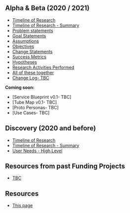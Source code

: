 
## Alpha & Beta (2020 / 2021)
- [Timeline of Research](timeline/)
- [Timeline of Research - Summary](timeline_summary/)
- [Problem statements](files/FUND_BETA_PROBLEM.pdf)
- [Goal Statements](files/FUND_BETA_GOAL.pdf)
- [Assumptions](files/FUND_BETA_ASSUMPTIONS.pdf)
- [Objectives](files/FUND_BETA_OBJECTIVES.pdf)
- [Change Statements](files/FUND_BETA_CHANGE.pdf)
- [Success Metrics](files/FUND_BETA_METRICS.pdf)
- [Hypotheses](files/FUND_BETA_HYPOTHESES.pdf)
- [Research Activities Performed](files/FUND_BETA_RESEARCH_ACTIVITIES.pdf)
- [All of these together](files/Fund_2020_SPORT_Beta.pdf)
- [Change Log- TBC](files/FUND_CHANGES.pdf)

**Coming soon:**
- [Service Blueprint v0.1- TBC]
- [Tube Map v0.1- TBC]
- [Proto Personas- TBC]
- [Use Cases- TBC]


## Discovery (2020 and before)
- [Timeline of Research](timeline/)
- [Timeline of Research - Summary](timeline_summary/)
- [User Needs - High Level](files/FUND_user_needs_031120.pdf)

## Resources from past Funding Projects
- [TBC](files/xxx.pdf)

## Resources
- [This page](https://scotentsd.github.io/funding/)


